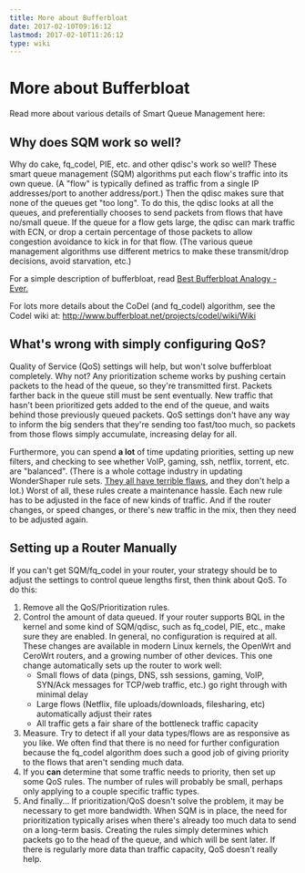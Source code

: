 ```yaml
---
title: More about Bufferbloat
date: 2017-02-10T09:16:12
lastmod: 2017-02-10T11:26:12
type: wiki
---
```

# More about Bufferbloat

Read more about various details of Smart Queue Management here:

## Why does SQM work so well?

Why do cake, fq_codel, PIE, etc. and other qdisc's work so well? These smart
queue management (SQM) algorithms put each flow's traffic into its own
queue. (A "flow" is typically defined as traffic from a single IP
addresses/port to another address/port.) Then the qdisc makes sure that
none of the queues get "too long". To do this, the qdisc looks at all
the queues, and preferentially chooses to send packets from flows that
have no/small queue. If the queue for a flow gets large, the qdisc can
mark traffic with ECN, or drop a certain percentage of those packets to
allow congestion avoidance to kick in for that flow. (The various queue
management algorithms use different metrics to make these transmit/drop
decisions, avoid starvation, etc.)

For a simple description of bufferbloat, read
[Best Bufferbloat Analogy - Ever.](https://randomneuronsfiring.com/best-bufferbloat-analogy-ever/)

For lots more details about the CoDel (and fq_codel) algorithm, see the
Codel wiki at: http://www.bufferbloat.net/projects/codel/wiki/Wiki

## What's wrong with simply configuring QoS?

Quality of Service (QoS) settings will help, but won't solve bufferbloat
completely. Why not? Any prioritization scheme works by pushing certain
packets to the head of the queue, so they're transmitted first. Packets
farther back in the queue still must be sent eventually. New traffic
that hasn't been prioritized gets added to the end of the queue, and
waits behind those previously queued packets. QoS settings don't have
any way to inform the big senders that they're sending too fast/too
much, so packets from those flows simply accumulate, increasing delay
for all.

Furthermore, you can spend **a lot** of time updating priorities,
setting up new filters, and checking to see whether VoIP, gaming, ssh,
netflix, torrent, etc. are "balanced". (There is a whole
cottage industry in updating WonderShaper rule sets. 
[They all have terrible flaws](Wondershaper_Must_Die.md), and they don't help a
lot.) Worst of all, these rules create a maintenance hassle. Each new
rule has to be adjusted in the face of new kinds of traffic. And if the
router changes, or speed changes, or there's new traffic in the mix,
then they need to be adjusted again.

## Setting up a Router Manually

If you can't get SQM/fq_codel in your router, your strategy should be
to adjust the settings to control queue lengths first, then think about
QoS. To do this:

1.  Remove all the QoS/Prioritization rules.
2.  Control the amount of data queued. If your router supports BQL in
    the kernel and some kind of SQM/qdisc, such as fq_codel, PIE, etc.,
    make sure they are enabled. In general, no configuration is required
    at all. These changes are available in modern Linux kernels, the
    OpenWrt and CeroWrt routers, and a growing number of other devices.
    This one change automatically sets up the router to work well:
    - Small flows of data (pings, DNS, ssh sessions, gaming, VoIP, 
        SYN/Ack messages for TCP/web traffic, etc.) 
        go right through with minimal delay
    - Large flows (Netflix, file uploads/downloads, filesharing, etc)
        automatically adjust their rates
    - All traffic gets a fair share of the bottleneck traffic capacity
3.  Measure. Try to detect if all your data types/flows are as
    responsive as you like. We often find that there is no need for
    further configuration because the fq_codel algorithm does such a
    good job of giving priority to the flows that aren't sending
    much data.
4.  If you **can** determine that some traffic needs to priority, then
    set up some QoS rules. The number of rules will probably be small,
    perhaps only applying to a couple specific traffic types.
5.  And finally... If prioritization/QoS
    doesn't solve the problem, it may be necessary to get
    more bandwidth. When SQM is in place, the need for prioritization
    typically arises when there's already too much data to send on a
    long-term basis. Creating the rules simply determines which packets
    go to the head of the queue, and which will be sent later. If there
    is regularly more data than traffic capacity, QoS doesn't
    really help.

